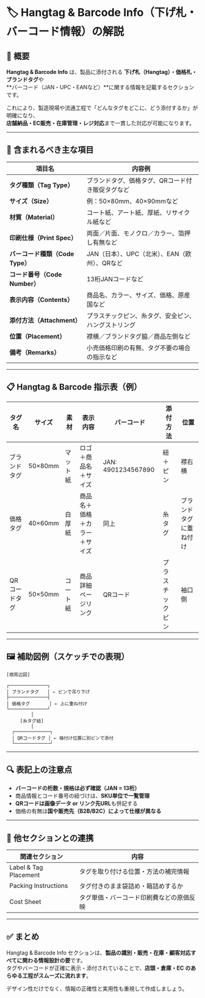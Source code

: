 # 🏷️ Hangtag & Barcode Info（下げ札・バーコード情報）の解説

## 📌 概要

**Hangtag & Barcode Info** は、製品に添付される **下げ札（Hangtag）・価格札・ブランドタグ**や  
**バーコード（JAN・UPC・EANなど）**に関する情報を記載するセクションです。

これにより、製造現場や流通工程で「どんなタグをどこに、どう添付するか」が明確になり、  
**店舗納品・EC販売・在庫管理・レジ対応**まで一貫した対応が可能になります。

---

## 🧷 含まれるべき主な項目

| 項目名                | 内容例 |
|-----------------------|--------|
| **タグ種類（Tag Type）**         | ブランドタグ、価格タグ、QRコード付き販促タグなど |
| **サイズ（Size）**              | 例：50×80mm、40×90mmなど |
| **材質（Material）**            | コート紙、アート紙、厚紙、リサイクル紙など |
| **印刷仕様（Print Spec）**      | 両面／片面、モノクロ／カラー、箔押し有無など |
| **バーコード種類（Code Type）** | JAN（日本）、UPC（北米）、EAN（欧州）、QRなど |
| **コード番号（Code Number）**   | 13桁JANコードなど |
| **表示内容（Contents）**        | 商品名、カラー、サイズ、価格、原産国など |
| **添付方法（Attachment）**      | プラスチックピン、糸タグ、安全ピン、ハングストリング |
| **位置（Placement）**           | 襟横／ブランドタグ脇／商品左側など |
| **備考（Remarks）**             | 小売価格印刷の有無、タグ不要の場合の指示など |

---

## 📋 Hangtag & Barcode 指示表（例）

| タグ名        | サイズ    | 素材     | 表示内容                            | バーコード      | 添付方法     | 位置         |
|---------------|-----------|----------|-------------------------------------|----------------|--------------|--------------|
| ブランドタグ   | 50×80mm   | マット紙 | ロゴ＋商品名＋サイズ               | JAN: 4901234567890 | 紐＋ピン     | 襟右横       |
| 価格タグ       | 40×60mm   | 白厚紙   | 商品名＋価格＋カラー＋サイズ       | 同上           | 糸タグ        | ブランドタグに重ね付け |
| QRコードタグ   | 50×50mm   | コート紙 | 商品詳細ページリンク                | QRコード        | プラスチックピン | 袖口側       |

---

## 🖼 補助図例（スケッチでの表現）

```
[襟周辺図]

┌──────────────┐
│ ブランドタグ   │ ← ピンで吊り下げ
├──────────────┤
│ 価格タグ       │ ← 上に重ね付け
└──────────────┘
         │
     [糸タグ紐]
         │
  ┌─────────────┐
  │ QRコードタグ │ ← 袖付け位置に別ピンで添付
  └─────────────┘
```

---

## 🔍 表記上の注意点

- **バーコードの桁数・規格は必ず確認（JAN = 13桁）**
- 商品情報とコード番号の紐づけは、**SKU単位で一覧管理**
- **QRコードは画像データ or リンク先URL**も併記する
- 価格の有無は**国や販売先（B2B/B2C）によって仕様が異なる**

---

## 🔄 他セクションとの連携

| 関連セクション         | 内容                               |
|------------------------|------------------------------------|
| Label & Tag Placement  | タグを取り付ける位置・方法の補完情報 |
| Packing Instructions   | タグ付きのまま袋詰め・箱詰めするか |
| Cost Sheet             | タグ単価・バーコード印刷費などの原価反映 |

---

## ✅ まとめ

Hangtag & Barcode Info セクションは、**製品の識別・販売・在庫・顧客対応すべてに関わる情報設計の要**です。  
タグやバーコードが正確に表示・添付されていることで、**店頭・倉庫・EC のあらゆる工程がスムーズに流れます**。

デザイン性だけでなく、情報の正確性と実用性も重視して作成しましょう。
